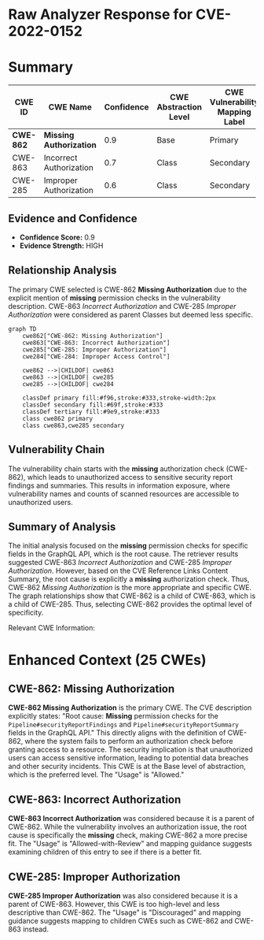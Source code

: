 # Raw Analyzer Response for CVE-2022-0152

# Summary
| CWE ID | CWE Name | Confidence | CWE Abstraction Level | CWE Vulnerability Mapping Label | CWE-Vulnerability Mapping Notes |
|---|---|---|---|---|---|
| **CWE-862** | **Missing Authorization** | 0.9 | Base | Primary | Allowed |
| CWE-863 | Incorrect Authorization | 0.7 | Class | Secondary | Allowed-with-Review |
| CWE-285 | Improper Authorization | 0.6 | Class | Secondary | Discouraged |

## Evidence and Confidence

*   **Confidence Score:** 0.9
*   **Evidence Strength:** HIGH

## Relationship Analysis
The primary CWE selected is CWE-862 **Missing Authorization** due to the explicit mention of **missing** permission checks in the vulnerability description. CWE-863 *Incorrect Authorization* and CWE-285 *Improper Authorization* were considered as parent Classes but deemed less specific.

```mermaid
graph TD
    cwe862["CWE-862: Missing Authorization"]
    cwe863["CWE-863: Incorrect Authorization"]
    cwe285["CWE-285: Improper Authorization"]
    cwe284["CWE-284: Improper Access Control"]

    cwe862 -->|CHILDOF| cwe863
    cwe863 -->|CHILDOF| cwe285
    cwe285 -->|CHILDOF| cwe284

    classDef primary fill:#f96,stroke:#333,stroke-width:2px
    classDef secondary fill:#69f,stroke:#333
    classDef tertiary fill:#9e9,stroke:#333
    class cwe862 primary
    class cwe863,cwe285 secondary
```

## Vulnerability Chain
The vulnerability chain starts with the **missing** authorization check (CWE-862), which leads to unauthorized access to sensitive security report findings and summaries. This results in information exposure, where vulnerability names and counts of scanned resources are accessible to unauthorized users.

## Summary of Analysis
The initial analysis focused on the **missing** permission checks for specific fields in the GraphQL API, which is the root cause. The retriever results suggested CWE-863 *Incorrect Authorization* and CWE-285 *Improper Authorization*. However, based on the CVE Reference Links Content Summary, the root cause is explicitly a **missing** authorization check. Thus, CWE-862 *Missing Authorization* is the more appropriate and specific CWE. The graph relationships show that CWE-862 is a child of CWE-863, which is a child of CWE-285. Thus, selecting CWE-862 provides the optimal level of specificity.

Relevant CWE Information:

# Enhanced Context (25 CWEs)

## CWE-862: Missing Authorization
**CWE-862 Missing Authorization** is the primary CWE. The CVE description explicitly states: "Root cause: **Missing** permission checks for the `Pipeline#securityReportFindings` and `Pipeline#securityReportSummary` fields in the GraphQL API." This directly aligns with the definition of CWE-862, where the system fails to perform an authorization check before granting access to a resource. The security implication is that unauthorized users can access sensitive information, leading to potential data breaches and other security incidents. This CWE is at the Base level of abstraction, which is the preferred level. The "Usage" is "Allowed."

## CWE-863: Incorrect Authorization
**CWE-863 Incorrect Authorization** was considered because it is a parent of CWE-862. While the vulnerability involves an authorization issue, the root cause is specifically the **missing** check, making CWE-862 a more precise fit. The "Usage" is "Allowed-with-Review" and mapping guidance suggests examining children of this entry to see if there is a better fit.

## CWE-285: Improper Authorization
**CWE-285 Improper Authorization** was also considered because it is a parent of CWE-863. However, this CWE is too high-level and less descriptive than CWE-862. The "Usage" is "Discouraged" and mapping guidance suggests mapping to children CWEs such as CWE-862 and CWE-863 instead.